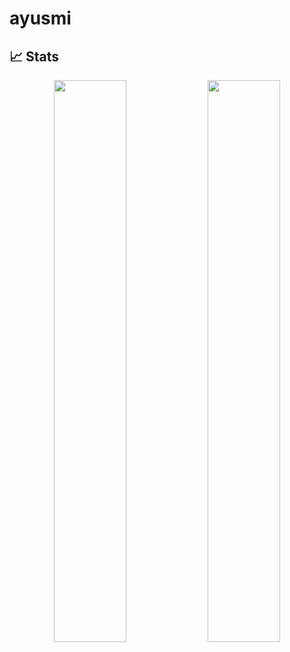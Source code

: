 # ayusmi

## 📈 Stats
<p align="center">
  <img width="48%" src="https://github-readme-stats.vercel.app/api?username=ayushmi17&show_icons=true&theme=tokyonight" />
  <img width="48%" src="https://github-readme-streak-stats.herokuapp.com/?user=ayushmi17&theme=tokyonight" />
 </p>
